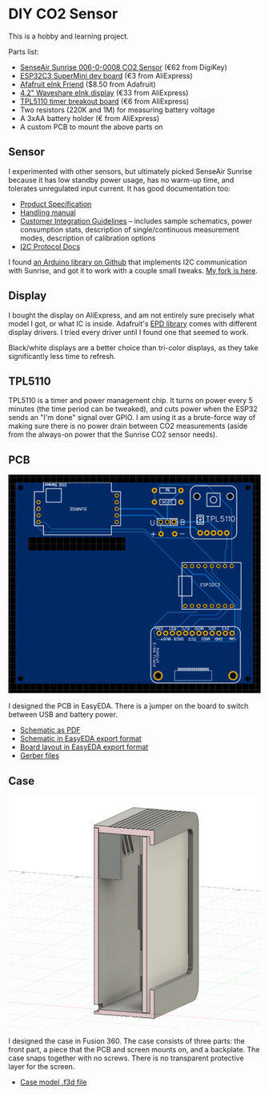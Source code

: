# DIY CO2 Sensor

This is a hobby and learning project.

Parts list:

* [SenseAir Sunrise 006-0-0008 CO2 Sensor](https://senseair.com/product/sunrise/) (€62 from DigiKey)
* [ESP32C3 SuperMini dev board](https://www.aliexpress.com/w/wholesale-esp32c3-supermini.html) (€3 from AliExpress)
* [Afafruit eInk Friend](https://www.adafruit.com/product/4224) ($8.50 from Adafruit)
* [4.2" Waveshare eInk display](https://www.waveshare.com/product/displays/e-paper/epaper-2/4.2inch-e-paper.htm) (€33 from AliExpress)
* [TPL5110 timer breakout board](https://www.adafruit.com/product/3435) (€6 from AliExpress)
* Two resistors (220K and 1M) for measuring battery voltage
* A 3xAA battery holder (€ from AliExpress)
* A custom PCB to mount the above parts on

## Sensor

I experimented with other sensors, but ultimately picked SenseAir Sunrise because it
has low standby power usage, has no warm-up time, and tolerates unregulated input
current. It has good documentation too:

* [Product Specification](https://rmtplusstoragesenseair.blob.core.windows.net/docs/Dev/publicerat/PSP12440.pdf)
* [Handling manual](https://rmtplusstoragesenseair.blob.core.windows.net/docs/Dev/publicerat/ANO4947.pdf)
* [Customer Integration Guidelines](https://rmtplusstoragesenseair.blob.core.windows.net/docs/Market/publicerat/TDE7318.pdf) – includes sample schematics, power consumption stats, description of single/continuous measurement modes, description of calibration options
* [I2C Protocol Docs](https://rmtplusstoragesenseair.blob.core.windows.net/docs/Dev/publicerat/TDE5531.pdf)

I found [an Arduino library on Github](https://github.com/Niclas73/Sunrise-master) that implements I2C communication with Sunrise,
and got it to work with a couple small tweaks. [My fork is here](https://github.com/cuu508/sunrise).

## Display

I bought the display on AliExpress, and am not entirely sure
precisely what model I got, or what IC is inside. Adafruit's [EPD library](https://github.com/adafruit/Adafruit_EPD)
comes with different display drivers. I tried every driver until I found one that seemed
to work.

Black/white displays are a better choice than tri-color displays, as they take
significantly less time to refresh.

## TPL5110

TPL5110 is a timer and power management chip. It turns on power every 5 minutes
(the time period can be tweaked), and cuts power when the ESP32 sends an "I'm done"
signal over GPIO. I am using it as a brute-force way of making sure there is no
power drain between CO2 measurements (aside from the always-on power that the
Sunrise CO2 sensor needs).

## PCB

![PCB](/docs/pcb/pcb.png?raw=true "PCB")

I designed the PCB in EasyEDA. There is a jumper on the board to switch
between USB and battery power.

* [Schematic as PDF](/docs/pcb/schematic.pdf)
* [Schematic in EasyEDA export format](/docs/pcb/easyeda_schematic.json)
* [Board layout in EasyEDA export format](/docs/pcb/easyeda_pcb.json)
* [Gerber files](/docs/pcb/gerber.zip)

## Case

![Case](/docs/case/case_screenshot.png?raw=true "Case")

I designed the case in Fusion 360. The case consists of three parts: the front
part, a piece that the PCB and screen mounts on, and a backplate. The case
snaps together with no screws. There is no transparent protective layer for the
screen.

* [Case model .f3d file](/docs/case/co2sensor_case.f3d)

